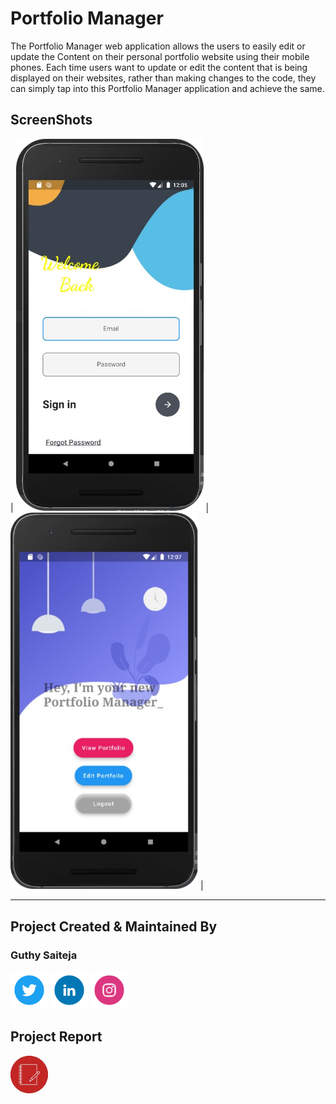 # Portfolio Manager

The Portfolio Manager web application allows the users to easily edit or update the
Content on their personal portfolio website using their mobile phones. Each time users
want to update or edit the content that is being displayed on their websites, rather than
making changes to the code, they can simply tap into this Portfolio Manager application
and achieve the same.

## ScreenShots


| <img src="screenshots/img1.png"  width="300"/> | <img src="screenshots/img2.png" width="300"/>  |

---

## Project Created & Maintained By

### Guthy Saiteja

<a href="https://twitter.com/guthysaiteja"><img src="https://github.com/aritraroy/social-icons/blob/master/twitter-icon.png?raw=true" width="60"></a>
<a href="https://www.linkedin.com/in/gteja/"><img src="https://github.com/aritraroy/social-icons/blob/master/linkedin-icon.png?raw=true" width="60"></a>
<a href="https://instagram.com/gst_1919"><img src="https://github.com/aritraroy/social-icons/blob/master/instagram-icon.png?raw=true" width="60"></a>

## Project Report

<a href="https://twitter.com/guthysaiteja"><img src="screenshots/icon.png" width="60"></a>




